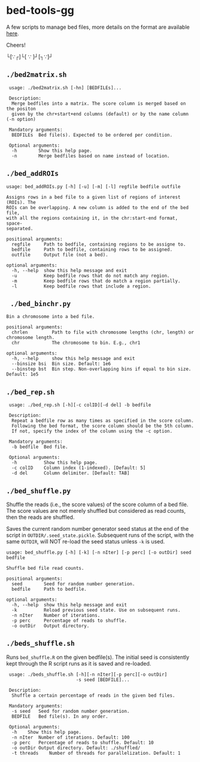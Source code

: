 bed-tools-gg
===

A few scripts to manage bed files, more details on the format are available [here](https://genome.ucsc.edu/FAQ/FAQformat.html#format1).

Cheers!

└[∵┌]└[ ∵ ]┘[┐∵]┘

## `./bed2matrix.sh`

```
 usage: ./bed2matrix.sh [-hn] [BEDFILEs]...

 Description:
  Merge bedfiles into a matrix. The score column is merged based on the positon
  given by the chr+start+end columns (default) or by the name column (-n option)

 Mandatory arguments:
  BEDFILEs  Bed file(s). Expected to be ordered per condition.

 Optional arguments:
  -h        Show this help page.
  -n        Merge bedfiles based on name instead of location.
```

## `./bed_addROIs`

```
usage: bed_addROIs.py [-h] [-u] [-m] [-l] regfile bedfile outfile

Assigns rows in a bed file to a given list of regions of interest (ROIs). The
ROIs can be overlapping. A new column is added to the end of the bed file,
with all the regions containing it, in the chr:start-end format, space-
separated.

positional arguments:
  regfile     Path to bedfile, containing regions to be assigne to.
  bedfile     Path to bedfile, containing rows to be assigned.
  outfile     Output file (not a bed).

optional arguments:
  -h, --help  show this help message and exit
  -u          Keep bedfile rows that do not match any region.
  -m          Keep bedfile rows that do match a region partially.
  -l          Keep bedfile rows that include a region.
```

## ` ./bed_binchr.py`

```
Bin a chromosome into a bed file.

positional arguments:
  chrlen         Path to file with chromosome lengths (chr, length) or chromosome length.
  chr            The chromosome to bin. E.g., chr1

optional arguments:
  -h, --help     show this help message and exit
  --binsize bsi  Bin size. Default: 1e6
  --binstep bst  Bin step. Non-overlapping bins if equal to bin size. Default: 1e5
```

## `./bed_rep.sh`

```
 usage: ./bed_rep.sh [-h][-c colID][-d del] -b bedfile

 Description:
  Repeat a bedfile row as many times as specified in the score column.
  Following the bed format, the score column should be the 5th column.
  If not, specify the index of the column using the -c option.

 Mandatory arguments:
  -b bedfile  Bed file.

 Optional arguments:
  -h          Show this help page.
  -c colID    Column index (1-indexed). [Default: 5]
  -d del      Column delimiter. [Default: TAB]
```

## `./bed_shuffle.py`

Shuffle the reads (i.e., the score values) of the score column of a bed file. The score values are not merely shuffled but considered as read counts, then the reads are shuffled.

Saves the current random number generator seed status at the end of the script in `OUTDIR/.seed_state.pickle`. Subsequent runs of the script, with the same `OUTDIR`, will NOT re-load the seed status unless `-k` is used.

```
usage: bed_shuffle.py [-h] [-k] [-n nIter] [-p perc] [-o outDir] seed bedfile

Shuffle bed file read counts.

positional arguments:
  seed        Seed for random number generation.
  bedfile     Path to bedfile.

optional arguments:
  -h, --help  show this help message and exit
  -k          Reload previous seed state. Use on subsequent runs.
  -n nIter    Number of iterations.
  -p perc     Percentage of reads to shuffle.
  -o outDir   Output directory.
```

## `./beds_shuffle.sh`

Runs `bed_shuffle.R` on the given bedfile(s). The initial seed is consistently kept through the R script runs as it is saved and re-loaded.

```
 usage: ./beds_shuffle.sh [-h][-n nIter][-p perc][-o outDir]
                          -s seed [BEDFILE]...

 Description:
  Shuffle a certain percentage of reads in the given bed files.

 Mandatory arguments:
  -s seed   Seed for random number generation.
  BEDFILE   Bed file(s). In any order.

 Optional arguments:
  -h    Show this help page.
  -n nIter  Number of iterations. Default: 100
  -p perc   Percentage of reads to shuffle. Default: 10
  -o outDir Output directory. Default: ./shuffled/
  -t threads    Number of threads for parallelization. Default: 1
```
